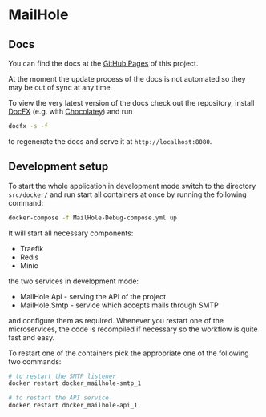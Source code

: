 # MailHole

## Docs

You can find the docs at the [GitHub Pages](https://baez90.github.io/MailHole) of this project.

At the moment the update process of the docs is not automated so they may be out of sync at any time.

To view the very latest version of the docs check out the repository, install [DocFX](https://dotnet.github.io/docfx/) (e.g. with [Chocolatey](https://chocolatey.org)) and run

```bash
docfx -s -f
```

to regenerate the docs and serve it at `http://localhost:8080`.

## Development setup

To start the whole application in development mode switch to the directory `src/docker/` and run start all containers at once by running the following command:

```bash
docker-compose -f MailHole-Debug-compose.yml up
```

It will start all necessary components:

* Traefik
* Redis
* Minio

the two services in development mode:

* MailHole.Api - serving the API of the project
* MailHole.Smtp - service which accepts mails through SMTP

and configure them as required.
Whenever you restart one of the microservices, the code is recompiled if necessary so the workflow is quite fast and easy.

To restart one of the containers pick the appropriate one of the following two commands:

```bash
# to restart the SMTP listener
docker restart docker_mailhole-smtp_1

# to restart the API service
docker restart docker_mailhole-api_1
```